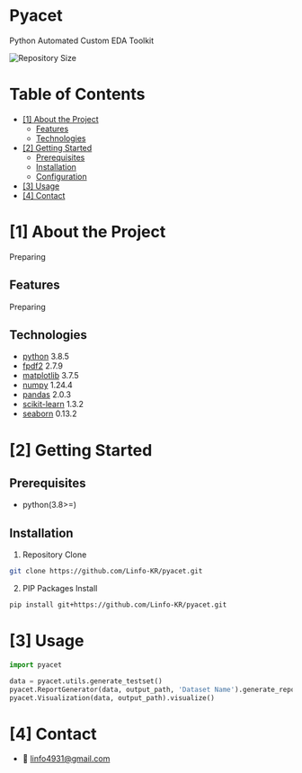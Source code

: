 # Pyacet
Python Automated Custom EDA Toolkit

<!--배지-->
![Repository Size][repository-size-shield]

<!--목차-->
# Table of Contents
- [[1] About the Project](#1-about-the-project)
  - [Features](#features)
  - [Technologies](#technologies)
- [[2] Getting Started](#2-getting-started)
  - [Prerequisites](#prerequisites)
  - [Installation](#installation)
  - [Configuration](#configuration)
- [[3] Usage](#3-usage)
- [[4] Contact](#4-contact)



# [1] About the Project
<!-- 프로젝트 소개 추가 -->
Preparing

## Features
<!-- 주요기능 설명 추가 -->
Preparing

## Technologies
- [python](https://www.python.org/) 3.8.5
- [fpdf2](http://www.fpdf.org/) 2.7.9
- [matplotlib](https://matplotlib.org/) 3.7.5
- [numpy](https://numpy.org/) 1.24.4
- [pandas](https://pandas.pydata.org/) 2.0.3
- [scikit-learn](https://scikit-learn.org/) 1.3.2
- [seaborn](https://seaborn.pydata.org/) 0.13.2



# [2] Getting Started

## Prerequisites
- python(3.8>=)

## Installation
1. Repository Clone
```bash
git clone https://github.com/Linfo-KR/pyacet.git
```
2. PIP Packages Install
```bash
pip install git+https://github.com/Linfo-KR/pyacet.git
```



# [3] Usage
```python
import pyacet

data = pyacet.utils.generate_testset()
pyacet.ReportGenerator(data, output_path, 'Dataset Name').generate_report()
pyacet.Visualization(data, output_path).visualize()
```
<!-- 출력물 예시 추가 -->



# [4] Contact
- 📧 linfo4931@gmail.com



<!-- # [7] License
MIT 라이센스
라이센스에 대한 정보는 [`LICENSE`][license-url]에 있습니다. -->



<!--Url for Badges-->
[license-shield]: https://img.shields.io/github/license/dev-ujin/readme-template?labelColor=D8D8D8&color=04B4AE
[repository-size-shield]: https://img.shields.io/github/repo-size/dev-ujin/readme-template?labelColor=D8D8D8&color=BE81F7
[issue-closed-shield]: https://img.shields.io/github/issues-closed/dev-ujin/readme-template?labelColor=D8D8D8&color=FE9A2E

<!--Url for Buttons-->
[readme-eng-shield]: https://img.shields.io/badge/-readme%20in%20english-2E2E2E?style=for-the-badge
[view-demo-shield]: https://img.shields.io/badge/-%F0%9F%98%8E%20view%20demo-F3F781?style=for-the-badge
[view-demo-url]: https://dev-ujin.github.io
[report-bug-shield]: https://img.shields.io/badge/-%F0%9F%90%9E%20report%20bug-F5A9A9?style=for-the-badge
[report-bug-url]: https://github.com/dev-ujin/readme-template/issues
[request-feature-shield]: https://img.shields.io/badge/-%E2%9C%A8%20request%20feature-A9D0F5?style=for-the-badge
[request-feature-url]: https://github.com/dev-ujin/readme-template/issues

<!--URLS-->
[license-url]: LICENSE.md
[contribution-url]: CONTRIBUTION.md
[readme-eng-url]: ../README.md



